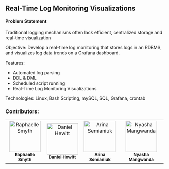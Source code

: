 ## Real-Time Log Monitoring Visualizations 

#### Problem Statement
Traditional logging mechanisms often lack efficient, centralized storage and real-time visualization

Objective: Develop a real-time log monitoring that stores logs in an RDBMS, and visualizes log data trends on a Grafana dashboard. 

Features:
- Automated log parsing
- DDL & DML
- Scheduled script running
- Real-Time Log Monitoring Visualizations

Technologies: Linux, Bash Scripting, mySQL, SQL, Grafana, crontab

### Contributors:
<table>
  <tr>
    <td align="center">
      <a href="https://github.com/rsmythrepo">
        <img src="https://github.com/rsmythrepo.png" width="100px;" alt="Raphaelle Smyth"/><br />
        <sub><b>Raphaelle Smyth</b></sub>
    </td>
    <td align="center">
      <a href="https://github.com/caraticus12">
        <img src="https://github.com/caraticus12.png" width="100px;" alt="Daniel Hewitt"/><br />
        <sub><b>Daniel Hewitt</b></sub>
    </td>
    <td align="center">
      <a href="https://github.com/ar1111na">
        <img src="https://github.com/ar1111na.png" width="100px;" alt="Arina Semianiuk"/><br />
        <sub><b>Arina Semianiuk</b></sub>
    </td>
    <td align="center">
      <a href="https://github.com/Nyaah12">
        <img src="https://github.com/Nyaah12.png" width="100px;" alt="Nyasha Mangwanda"/><br />
        <sub><b>Nyasha Mangwanda</b></sub>
    </td>
  </tr>
</table>
 

 
